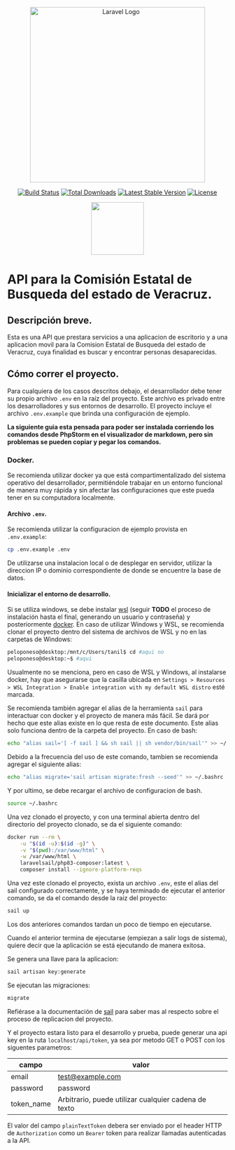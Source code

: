 <p align="center">
    <a href="https://laravel.com" target="_blank">
        <img src="https://raw.githubusercontent.com/laravel/art/master/logo-lockup/5%20SVG/2%20CMYK/1%20Full%20Color/laravel-logolockup-cmyk-red.svg" width="400" alt="Laravel Logo">
    </a>
</p>

<p align="center">
<a href="https://github.com/laravel/framework/actions"><img src="https://github.com/laravel/framework/workflows/tests/badge.svg" alt="Build Status"></a>
<a href="https://packagist.org/packages/laravel/framework"><img src="https://img.shields.io/packagist/dt/laravel/framework" alt="Total Downloads"></a>
<a href="https://packagist.org/packages/laravel/framework"><img src="https://img.shields.io/packagist/v/laravel/framework" alt="Latest Stable Version"></a>
<a href="https://packagist.org/packages/laravel/framework"><img src="https://img.shields.io/packagist/l/laravel/framework" alt="License"></a>
</p>
<p align="center">
    <img src="https://iupac.org/wp-content/uploads/2021/02/ITSX-Logo.png" height="120">
</p>

# API para la Comisión Estatal de Busqueda del estado de Veracruz.
## Descripción breve.
Esta es una API que prestara servicios a una aplicacion de escritorio y a una aplicacion movil para la Comision Estatal de Busqueda del estado de Veracruz, cuya finalidad es buscar y encontrar personas desaparecidas.

## Cómo correr el proyecto.
Para cualquiera de los casos descritos debajo, el desarrollador debe tener su propio archivo `.env` en la raíz del proyecto. Este archivo es privado entre los desarrolladores y sus entornos de desarrollo. El proyecto incluye el archivo `.env.example` que brinda una configuración de ejemplo.

**La siguiente guia esta pensada para poder ser instalada corriendo los comandos desde PhpStorm en el visualizador de markdown, pero sin problemas se pueden copiar y pegar los comandos.**

### Docker.
Se recomienda utilizar docker ya que está compartimentalizado del sistema operativo del desarrollador, permitiéndole trabajar en un entorno funcional de manera muy rápida y sin afectar las configuraciones que este pueda tener en su computadora localmente.

#### Archivo `.env`.
Se recomienda utilizar la configuracion de ejemplo provista en `.env.example`:
```bash
cp .env.example .env
```
De utilizarse una instalacion local o de desplegar en servidor, utilizar la direccion IP o dominio correspondiente de donde se encuentre la base de datos.

#### Inicializar el entorno de desarrollo.
Si se utiliza windows, se debe instalar [wsl](https://learn.microsoft.com/en-us/windows/wsl/install) (seguir **TODO** el proceso de instalación hasta el final, generando un usuario y contraseña) y posteriormente [docker](https://docs.docker.com/get-docker/). En caso de utilizar Windows y WSL, se recomienda clonar el proyecto dentro del sistema de archivos de WSL y no en las carpetas de Windows:
```bash
peloponeso@desktop:/mnt/c/Users/tanil$ cd #aqui no
peloponeso@desktop:~$ #aqui
```

Usualmente no se menciona, pero en caso de WSL y Windows, al instalarse docker, hay que asegurarse que la casilla ubicada en `Settings > Resources > WSL Integration > Enable integration with my default WSL distro` esté marcada.

Se recomienda también agregar el alias de la herramienta `sail` para interactuar con docker y el proyecto de manera más fácil. Se dará por hecho que este alias existe en lo que resta de este documento. Este alias solo funciona dentro de la carpeta del proyecto. En caso de bash:
```bash
echo "alias sail='[ -f sail ] && sh sail || sh vendor/bin/sail'" >> ~/.bashrc
```

Debido a la frecuencia del uso de este comando, tambien se recomienda agregar el siguiente alias:
```bash
echo "alias migrate='sail artisan migrate:fresh --seed'" >> ~/.bashrc
```

Y por ultimo, se debe recargar el archivo de configuracion de bash.
```bash
source ~/.bashrc
```

Una vez clonado el proyecto, y con una terminal abierta dentro del directorio del proyecto clonado, se da el siguiente comando:
```bash
docker run --rm \
    -u "$(id -u):$(id -g)" \
    -v "$(pwd):/var/www/html" \
    -w /var/www/html \
    laravelsail/php83-composer:latest \
    composer install --ignore-platform-reqs
```

Una vez este clonado el proyecto, exista un archivo `.env`, este el alias del sail configurado correctamente, y se haya terminado de ejecutar el anterior comando, se da el comando desde la raiz del proyecto:
```sh
sail up
```

Los dos anteriores comandos tardan un poco de tiempo en ejecutarse.

Cuando el anterior termina de ejecutarse (empiezan a salir logs de sistema), quiere decir que la aplicación se está ejecutando de manera exitosa.

Se genera una llave para la aplicacion:
```sh
sail artisan key:generate
```

Se ejecutan las migraciones:
```sh
migrate
```
Refiérase a la documentación de [sail](https://laravel.com/docs/10.x/sail) para saber mas al respecto sobre el proceso de replicacion del proyecto.

Y el proyecto estara listo para el desarrollo y prueba, puede generar una api key en la ruta `localhost/api/token`, ya sea por metodo GET o POST con los siguentes parametros:

|campo|valor|
|-|-|
|email|test@example.com|
|password|password|
|token_name|Arbitrario, puede utilizar cualquier cadena de texto|

El valor del campo `plainTextToken` debera ser enviado por el header HTTP de `Authorization` como un `Bearer` token para realizar llamadas autenticadas a la API.
